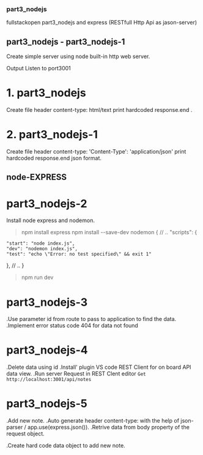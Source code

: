### part3_nodejs

fullstackopen part3_nodejs and express (RESTfull Http Api as jason-server)

## part3_nodejs - part3_nodejs-1

Create simple server using node built-in http web server.

Output Listen to port3001

# 1. part3_nodejs

Create file header content-type: html/text print hardcoded response.end .

# 2. part3_nodejs-1

Create file header content-type: 'Content-Type': 'application/json' print hardcoded response.end json format.

## node-EXPRESS

# part3_nodejs-2

Install node express and nodemon.

> npm install express
> npm install --save-dev nodemon
> {
> // ..
> "scripts": {

    "start": "node index.js",
    "dev": "nodemon index.js",
    "test": "echo \"Error: no test specified\" && exit 1"

},
// ..
}

> npm run dev

# part3_nodejs-3

.Use parameter id from route to pass to application to find the data.
.Implement error status code 404 for data not found

# part3_nodejs-4

.Delete data using id
.Install' plugin VS code REST Client for on board API data view.
.Run server Request in REST Clent editor `Get http://localhost:3001/api/notes`

# part3_nodejs-5

.Add new note.
.Auto generate header content-type: with the help of json-parser / app.use(express.json()).
.Retrive data from body property of the request object.

.Create hard code data object to add new note.
